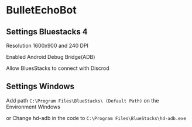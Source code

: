 # BulletEchoBot

## Settings Bluestacks 4
Resolution 1600x900 and 240 DPI

Enabled Android Debug Bridge(ADB)

Allow BluesStacks to connect with Discrod

## Settings Windows
Add path `C:\Program Files\BlueStacks\ (Default Path)` on the Environment Windows

or Change hd-adb in the code to `C:\Program Files\BlueStacks\hd-adb.exe`
